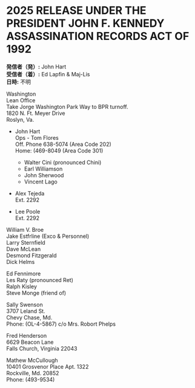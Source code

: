 # 2025 RELEASE UNDER THE PRESIDENT JOHN F. KENNEDY ASSASSINATION RECORDS ACT OF 1992

**発信者（発）:** John Hart  
**受信者（着）:** Ed Lapfin & Maj-Lis  
**日時:** 不明

Washington  
Lean Office  
Take Jorge Washington Park Way to BPR turnoff.  
1820 N. Ft. Meyer Drive  
Roslyn, Va.  

- John Hart  
  Ops - Tom Flores  
  Off. Phone 638-5074 (Area Code 202)  
  Home: (469-8049 (Area Code 301)  
  - Walter Cini (pronounced Chini)  
  - Earl Williamson  
  - John Sherwood  
  - Vincent Lago  

- Alex Tejeda  
  Ext. 2292  

- Lee Poole  
  Ext. 2292  

William V. Broe  
Jake Estfrline (Exco & Personnel)  
Larry Sternfield  
Dave McLean  
Desmond Fitzgerald  
Dick Helms  

Ed Fennimore  
Les Raty (pronounced Ret)  
Ralph Kisley  
Steve Monge (friend of)  

Sally Swenson  
3707 Leland St.  
Chevy Chase, Md.  
Phone: (OL-4-5867) c/o Mrs. Robort Phelps  

Fred Henderson  
6629 Beacon Lane  
Falls Church, Virginia 22043  

Mathew McCullough  
10401 Grosvenor Place Apt. 1322  
Rockville, Md. 20852  
Phone: (493-9534)  